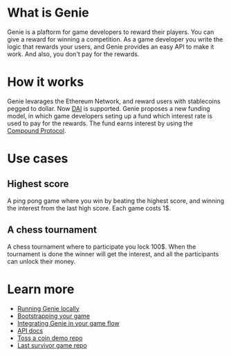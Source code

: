 # What is Genie

Genie is a plaftorm for game developers to reward their players. You can give a reward for winning a competition. As a game developer you write the logic that rewards your users, and Genie provides an easy API to make it work. And also, you don't pay for the rewards.

# How it works

Genie levarages the Ethereum Network, and reward users with stablecoins pegged to dollar. Now [DAI](https://makerdao.com/en/) is supported. Genie proposes a new funding model, in which game developers seting up a fund which interest rate is used to pay for the rewards. The fund earns interest by using the [Compound Protocol](https://compound.finance/).



# Use cases

## Highest score

A ping pong game where you win by beating the highest score, and winning the interest from the last high score. Each game costs 1$.

## A chess tournament

A chess tournament where to participate you lock 100$. When the tournament is done the winner will get the interest, and all the participants can unlock their money.
# Learn more
- [Running Genie locally](/docs/guides/0_RUNNING_LOCALLY.md)
- [Bootstrapping your game](/docs/guides/1_GAME_BOOTSTRAPPING.md)
- [Integrating Genie in your game flow](/docs/guides/2_FLOW_INTEGRATION.md)
- [API docs](/docs/api.md)
- [Toss a coin demo repo](https://github.com/leonprou/crypto-game-demo)
- [Last survivor game repo](https://github.com/leonprou/last-survivor)
